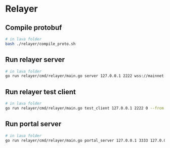# Relayer

## Compile protobuf

```bash
# in lava folder
bash ./relayer/compile_proto.sh
```

## Run relayer server

```bash
# in lava folder
go run relayer/cmd/relayer/main.go server 127.0.0.1 2222 wss://mainnet.infura.io/ws/v3/<your_token> 0 --from bob
```

## Run relayer test client

```bash
# in lava folder
go run relayer/cmd/relayer/main.go test_client 127.0.0.1 2222 0 --from alice
```

## Run portal server

```bash
# in lava folder
go run relayer/cmd/relayer/main.go portal_server 127.0.0.1 3333 127.0.0.1:2222 0 --from bob
```
